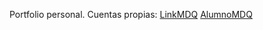 Portfolio personal.
Cuentas propias:
[LinkMDQ](https://github.com/LinkMDQ)
[AlumnoMDQ](https://github.com/AlumnoMDQ)
